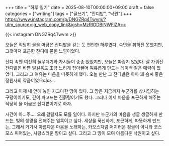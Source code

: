 +++
title = "하루 일기"
date = 2025-08-10T00:00:00+09:00
draft = false
categories = ["writing"]
tags = ["글쓰기", "잔디밭", "낙원"]
+++
https://www.instagram.com/p/DNGZRq4Twvm/?utm_source=ig_web_copy_link&igsh=MzRlODBiNWFlZA==

{{< instagram DNGZRq4Twvm >}}

오늘은 적당히 물을 머금은 잔디밭을 걷는 듯 편안한 하루였다.
숙면을 취하진 못했지만, 그것마저 포근한 잔디에 묻힌 느낌이었다.

잔디 속엔 여전히 돌무더기와 가시들이 종종 있었지만, 오늘은 따갑지 않았다.
잘 가꿔진 잔디밭은 바쁜 발걸음도 조금 느리게 잡아끌어 여유롭게 만드는 레이백 같은 매력이 있었다.
그리고 그 여유는 마음을 따뜻하게 했다.
오늘 만난 그 잔디밭은 아마 꽤 솜씨 좋은 정원사의 작품이었으리라...

그리고 이제 내 앞에 놓인 자그마한 땅이 있다.
그 땅은 지금까지 누군가를 상처입히는 구덩이이기도, 깊이 파고드는 진흙탕이기도 했다.
그러나 이제 마음을 포근하게 해주는 적당히 물 머금은 잔디밭이기로 하자.

시간이 아...주.... 오래 걸릴지도 모를 일이다.
하지만 누군가의 마음을 생글 생글하게 만드는, 빛의 생명을 전해주는 엽록이고 싶다.
세상을 푹신하게, 포근하게, 따뜻하게 만드는, 그래서 거기서 아름다운 마음을 노래하는, 카오스처럼 어지러운 정글이 아니라 코스모스 피어있는, 사랑스러운 땅이고 싶다.
그리고 그 땅이 모여 아름다운 낙원이고 싶다.


---
